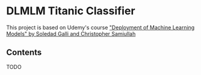 # DLMLM Titanic Classifier

This project is based on Udemy's course ["Deployment of Machine Learning Models" by Soledad Galli and Christopher Samiullah](https://www.udemy.com/course/deployment-of-machine-learning-models/)

## Contents

TODO